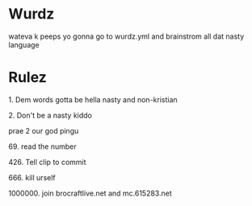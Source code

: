 # Wurdz
wateva
k peeps yo gonna go to wurdz.yml and brainstrom all dat nasty language

# Rulez
<dl>
  <p>1. Dem words gotta be hella nasty and non-kristian</p>
  <p>2. Don't be a nasty kiddo</p>
  <p>prae 2 our god pingu</p>
  <p>69. read the number</p>
  <p>426. Tell clip to commit</p>
  <p>666. kill urself</p>
  <p>1000000. join brocraftlive.net and mc.615283.net</p>
</dl>
